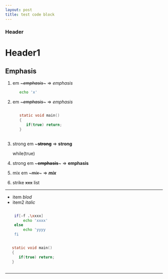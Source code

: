 ```yaml
---
layout: post
title: test code block
---
```


### Header ###

Header1
=======


Emphasis
--------

1. em ~~~*emphasis*~~~ => *emphasis* 

      ~~~bash
         echo 'x'
      ~~~

2. em ~~~_emphasis_~~~ => _emphasis_

    ~~~c

       static void main()
       {
          if(true) return; 
       }
      
    ~~~

3. strong em ~~~**strong**~~ => **strong**

    <!-- language: lang-js -->
      while(true)

4. strong em ~~~__emphasis__~~~ => __emphasis__
5. mix em ~~~*_mix_*~~~ => **_mix_**
6. strike ~~xxx~~
list
----

 - item *blod*
 - item2 _italic_



~~~bash

    if[-f .\xxxx]
        echo 'xxxx'
    else
        echo 'yyyy
    fi
~~~


~~~c

   static void main()
   {
      if(true) return; 
   }
  
~~~

--------